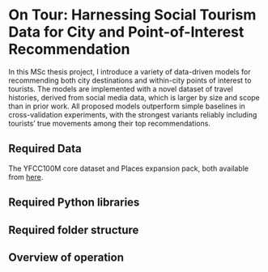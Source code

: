 # 	On Tour: Harnessing Social Tourism Data for City and Point-of-Interest Recommendation
In this MSc thesis project, I introduce a variety of data-driven models for recommending both city destinations and within-city points of interest to tourists. The models are implemented with a novel dataset of travel histories, derived from social media data, which is larger by size and scope than in prior work. All proposed models outperform simple baselines in cross-validation experiments, with the strongest variants reliably including tourists’ true movements among their top recommendations. 

## Required Data
The YFCC100M core dataset and Places expansion pack, both available from [here](https://multimediacommons.wordpress.com/yfcc100m-core-dataset/).

## Required Python libraries

## Required folder structure

## Overview of operation
